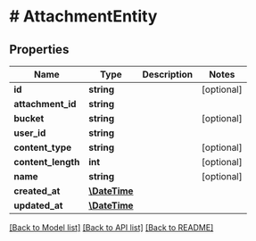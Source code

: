 # # AttachmentEntity

## Properties

Name | Type | Description | Notes
------------ | ------------- | ------------- | -------------
**id** | **string** |  | [optional] 
**attachment_id** | **string** |  | 
**bucket** | **string** |  | [optional] 
**user_id** | **string** |  | 
**content_type** | **string** |  | [optional] 
**content_length** | **int** |  | [optional] 
**name** | **string** |  | [optional] 
**created_at** | [**\DateTime**](\DateTime) |  | 
**updated_at** | [**\DateTime**](\DateTime) |  | 

[[Back to Model list]](../../README#documentation-for-models) [[Back to API list]](../../README#documentation-for-api-endpoints) [[Back to README]](../../README)


